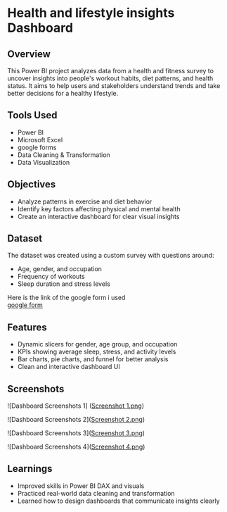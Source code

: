 
# Health and lifestyle insights Dashboard

## Overview
This Power BI project analyzes data from a health and fitness survey to uncover insights into people's workout habits, diet patterns, and health status. It aims to help users and stakeholders understand trends and take better decisions for a healthy lifestyle.

## Tools Used
- Power BI
- Microsoft Excel
- google forms
- Data Cleaning & Transformation
- Data Visualization

## Objectives
- Analyze patterns in exercise and diet behavior
- Identify key factors affecting physical and mental health
- Create an interactive dashboard for clear visual insights

## Dataset
The dataset was created using a custom survey with questions around:
- Age, gender, and occupation
- Frequency of workouts
- Sleep duration and stress levels

Here is the link of the google form i used  
[google form](https://forms.gle/dTsP5vPYerru7aeQ6)

## Features
- Dynamic slicers for gender, age group, and occupation
- KPIs showing average sleep, stress, and activity levels
- Bar charts, pie charts, and funnel for better analysis
- Clean and interactive dashboard UI

## Screenshots
![Dashboard Screenshots 1]
([Screenshot 1.png](https://github.com/alexleo25/POWER-BI-PROJECT/blob/24b40e680bbb1f167d730b99461d079e104e9f77/Screenshot%201.png))

![Dashboard Screenshots 2]([Screenshot 2.png](https://github.com/alexleo25/POWER-BI-PROJECT/blob/24b40e680bbb1f167d730b99461d079e104e9f77/Screenshot%202.png))

![Dashboard Screenshots 3]([Screenshot 3.png](https://github.com/alexleo25/POWER-BI-PROJECT/blob/7aa019839c2e76ed6c384b764582a70dc0ba6348/Screenshot%203.png))

![Dashboard Screenshots 4]([Screenshot 4.png](https://github.com/alexleo25/POWER-BI-PROJECT/blob/444ef04407b8ebefda0287beec852eddfa8a6c5f/Screenshot%204.png))


## Learnings
- Improved skills in Power BI DAX and visuals
- Practiced real-world data cleaning and transformation
- Learned how to design dashboards that communicate insights clearly

